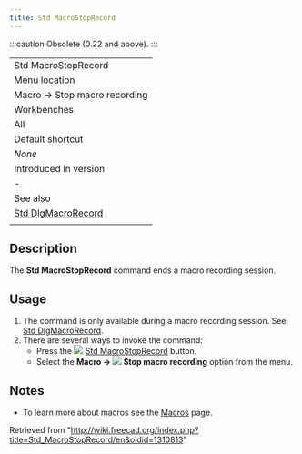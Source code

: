 ```yaml
---
title: Std MacroStopRecord
---
```


:::caution
Obsolete (0.22 and above).
:::

|                                                                |
| -------------------------------------------------------------- |
| Std MacroStopRecord                                            |
| Menu location                                                  |
| Macro → Stop macro recording                                   |
| Workbenches                                                    |
| All                                                            |
| Default shortcut                                               |
| _None_                                                         |
| Introduced in version                                          |
| -                                                              |
| See also                                                       |
| [Std DlgMacroRecord](/Std_DlgMacroRecord "Std DlgMacroRecord") |
|                                                                |

## Description

The **Std MacroStopRecord** command ends a macro recording session.

## Usage

1. The command is only available during a macro recording session. See [Std DlgMacroRecord](/Std_DlgMacroRecord "Std DlgMacroRecord").
2. There are several ways to invoke the command:
   - Press the ![](/images/Std_MacroStopRecord.svg) [Std MacroStopRecord](/Std_MacroStopRecord "Std MacroStopRecord") button.
   - Select the **Macro → ![](/images/Std_MacroStopRecord.svg) Stop macro recording** option from the menu.

## Notes

- To learn more about macros see the [Macros](/Macros "Macros") page.

Retrieved from "<http://wiki.freecad.org/index.php?title=Std_MacroStopRecord/en&oldid=1310813>"
